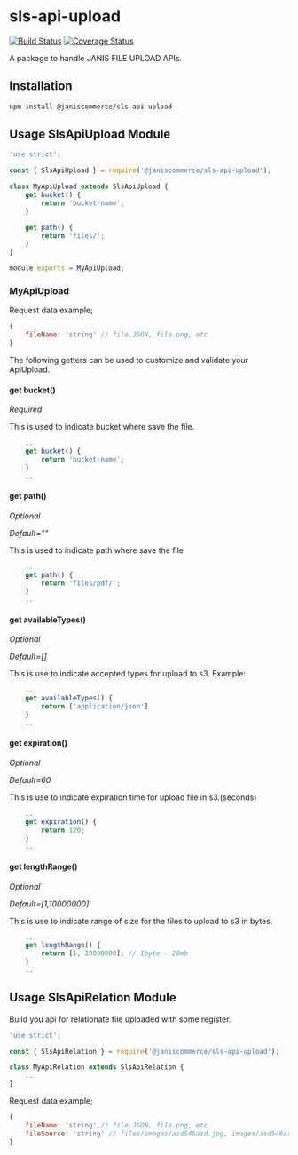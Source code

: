 # sls-api-upload

[![Build Status](https://travis-ci.org/janis-commerce/sls-api-upload.svg?branch=master)](https://travis-ci.org/janis-commerce/sls-api-upload)
[![Coverage Status](https://coveralls.io/repos/github/janis-commerce/sls-api-upload/badge.svg?branch=master)](https://coveralls.io/github/janis-commerce/sls-api-upload?branch=master)

A package to handle JANIS FILE UPLOAD APIs.

## Installation
```sh
npm install @janiscommerce/sls-api-upload
```

## Usage SlsApiUpload Module
```js
'use strict';

const { SlsApiUpload } = require('@janiscommerce/sls-api-upload');

class MyApiUpload extends SlsApiUpload {
	get bucket() {
		return 'bucket-name';
	}

	get path() {
		return 'files/';
	}
}

module.exports = MyApiUpload;

```

### MyApiUpload

Request data example;

```js
{
	fileName: 'string' // file.JSON, file.png, etc
}
```

The following getters can be used to customize and validate your ApiUpload.


#### get bucket()

*Required*

This is used to indicate bucket where save the file.

```js
	...
	get bucket() {
		return 'bucket-name';
	}
	...
```

#### get path()

*Optional*

*Default=""*

This is used to indicate path where save the file

```js
	...
	get path() {
		return 'files/pdf/';
	}
	...
```

#### get availableTypes()

*Optional*

*Default=[]*

This is use to indicate accepted types for upload to s3. Example:

```js
	...
	get availableTypes() {
		return ['application/json']
	}
	...
```

#### get expiration()

*Optional*

*Default=60*

This is use to indicate expiration time for upload file in s3.(seconds)

```js
	...
	get expiration() {
		return 120;
	}
	...
```

#### get lengthRange()

*Optional*

*Default=[1,10000000]*

This is use to indicate range of size for the files to upload to s3 in bytes.

```js
	...
	get lengthRange() {
		return [1, 20000000]; // 1byte - 20mb
	}
	...
```

## Usage SlsApiRelation Module

Build you api for relationate file uploaded with some register.

```js
'use strict';

const { SlsApiRelation } = require('@janiscommerce/sls-api-upload');

class MyApiRelation extends SlsApiRelation {
	...
}
```

Request data example;

```js
{
	fileName: 'string',// file.JSON, file.png, etc
	fileSource: 'string' // files/images/asd546asd.jpg, images/asd546asd.pdf, etc
}
```